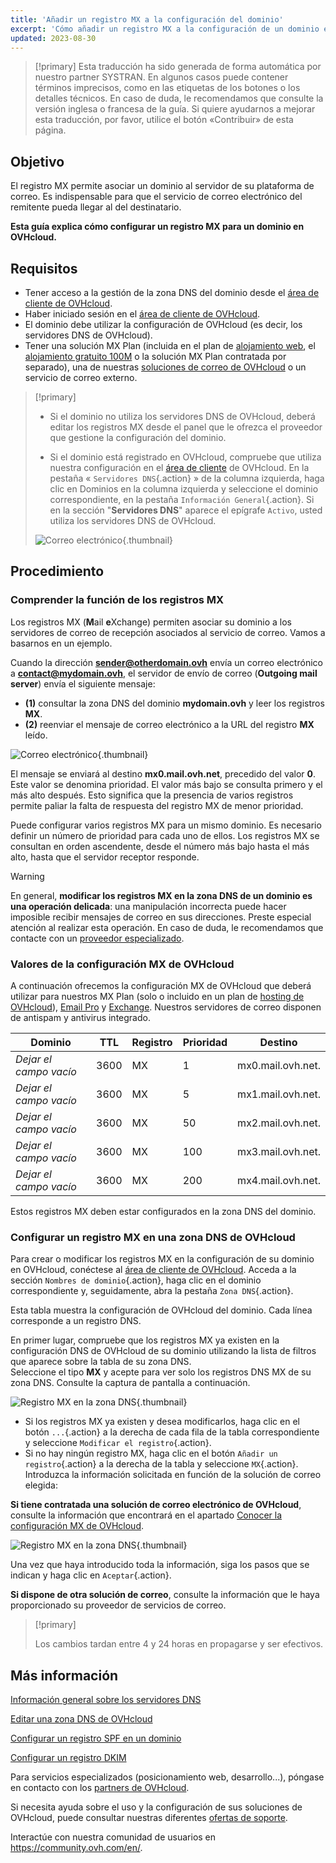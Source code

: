```yaml
---
title: 'Añadir un registro MX a la configuración del dominio'
excerpt: 'Cómo añadir un registro MX a la configuración de un dominio en OVHcloud'
updated: 2023-08-30
---
```


> [!primary]
> Esta traducción ha sido generada de forma automática por nuestro partner SYSTRAN. En algunos casos puede contener términos imprecisos, como en las etiquetas de los botones o los detalles técnicos. En caso de duda, le recomendamos que consulte la versión inglesa o francesa de la guía. Si quiere ayudarnos a mejorar esta traducción, por favor, utilice el botón «Contribuir» de esta página.
>

## Objetivo

El registro MX permite asociar un dominio al servidor de su plataforma de correo. Es indispensable para que el servicio de correo electrónico del remitente pueda llegar al del destinatario.

**Esta guía explica cómo configurar un registro MX para un dominio en OVHcloud.**

## Requisitos

- Tener acceso a la gestión de la zona DNS del dominio desde el [área de cliente de OVHcloud](https://ca.ovh.com/auth/?action=gotomanager&from=https://www.ovh.com/world/&ovhSubsidiary=ws).
- Haber iniciado sesión en el [área de cliente de OVHcloud](https://ca.ovh.com/auth/?action=gotomanager&from=https://www.ovh.com/world/&ovhSubsidiary=ws).
- El dominio debe utilizar la configuración de OVHcloud (es decir, los servidores DNS de OVHcloud).
- Tener una solución MX Plan (incluida en el plan de [alojamiento web](https://www.ovhcloud.com/es/web-hosting/), el [alojamiento gratuito 100M](https://www.ovhcloud.com/es/domains/free-web-hosting/) o la solución MX Plan contratada por separado), una de nuestras [soluciones de correo de OVHcloud](https://www.ovhcloud.com/es/emails/) o un servicio de correo externo.

> [!primary]
>
> - Si el dominio no utiliza los servidores DNS de OVHcloud, deberá editar los registros MX desde el panel que le ofrezca el proveedor que gestione la configuración del dominio.
>
> - Si el dominio está registrado en OVHcloud, compruebe que utiliza nuestra configuración en el [área de cliente](https://ca.ovh.com/auth/?action=gotomanager&from=https://www.ovh.com/world/&ovhSubsidiary=ws) de OVHcloud. En la pestaña « `Servidores DNS`{.action} » de la columna izquierda, haga clic en Dominios en la columna izquierda y seleccione el dominio correspondiente, en la pestaña `Información General`{.action}. Si en la sección "**Servidores DNS**" aparece el epígrafe `Activo`, usted utiliza los servidores DNS de OVHcloud.
>
> ![Correo electrónico](images/email-dns-conf-mx00.png){.thumbnail}

## Procedimiento

### Comprender la función de los registros MX 

Los registros MX (**M**ail **e**Xchange) permiten asociar su dominio a los servidores de correo de recepción asociados al servicio de correo. Vamos a basarnos en un ejemplo.

Cuando la dirección **sender@otherdomain.ovh** envía un correo electrónico a **contact@mydomain.ovh**, el servidor de envío de correo (**Outgoing mail server**) envía el siguiente mensaje:

- **(1)** consultar la zona DNS del dominio **mydomain.ovh** y leer los registros **MX**.
- **(2)** reenviar el mensaje de correo electrónico a la URL del registro **MX** leído.

![Correo electrónico](images/email-dns-conf-mx01.png){.thumbnail}

El mensaje se enviará al destino **mx0.mail.ovh.net**, precedido del valor **0**. Este valor se denomina prioridad. El valor más bajo se consulta primero y el más alto después. Esto significa que la presencia de varios registros permite paliar la falta de respuesta del registro MX de menor prioridad.

Puede configurar varios registros MX para un mismo dominio. Es necesario definir un número de prioridad para cada uno de ellos. Los registros MX se consultan en orden ascendente, desde el número más bajo hasta el más alto, hasta que el servidor receptor responde.

> [!warning]
>
> En general, **modificar los registros MX en la zona DNS de un dominio es una operación delicada**: una manipulación incorrecta puede hacer imposible recibir mensajes de correo en sus direcciones. Preste especial atención al realizar esta operación.
> En caso de duda, le recomendamos que contacte con un [proveedor especializado](https://partner.ovhcloud.com/es/directory/).

### Valores de la configuración MX de OVHcloud <a name="mxovhcloud"></a>

A continuación ofrecemos la configuración MX de OVHcloud que deberá utilizar para nuestros MX Plan (solo o incluido en un plan de [hosting de OVHcloud](https://www.ovhcloud.com/es/web-hosting/)), [Email Pro](https://www.ovhcloud.com/es/emails/email-pro/) y [Exchange](https://www.ovhcloud.com/es/emails/). Nuestros servidores de correo disponen de antispam y antivirus integrado.

|Dominio|TTL|Registro|Prioridad|Destino|
|---|---|---|---|---|
|*Dejar el campo vacío*|3600|MX|1|mx0.mail.ovh.net.|
|*Dejar el campo vacío*|3600|MX|5|mx1.mail.ovh.net.|
|*Dejar el campo vacío*|3600|MX|50|mx2.mail.ovh.net.|
|*Dejar el campo vacío*|3600|MX|100|mx3.mail.ovh.net.|
|*Dejar el campo vacío*|3600|MX|200|mx4.mail.ovh.net.|

Estos registros MX deben estar configurados en la zona DNS del dominio.

### Configurar un registro MX en una zona DNS de OVHcloud

Para crear o modificar los registros MX en la configuración de su dominio en OVHcloud, conéctese al [área de cliente de OVHcloud](https://ca.ovh.com/auth/?action=gotomanager&from=https://www.ovh.com/world/&ovhSubsidiary=ws). Acceda a la sección `Nombres de dominio`{.action}, haga clic en el dominio correspondiente y, seguidamente, abra la pestaña `Zona DNS`{.action}.

Esta tabla muestra la configuración de OVHcloud del dominio. Cada línea corresponde a un registro DNS.

En primer lugar, compruebe que los registros MX ya existen en la configuración DNS de OVHcloud de su dominio utilizando la lista de filtros que aparece sobre la tabla de su zona DNS.<br>
Seleccione el tipo **MX** y acepte para ver solo los registros DNS MX de su zona DNS. Consulte la captura de pantalla a continuación.

![Registro MX en la zona DNS](images/mx-records-dns-zone.png){.thumbnail}

- Si los registros MX ya existen y desea modificarlos, haga clic en el botón `...`{.action} a la derecha de cada fila de la tabla correspondiente y seleccione `Modificar el registro`{.action}.
- Si no hay ningún registro MX, haga clic en el botón `Añadir un registro`{.action} a la derecha de la tabla y seleccione `MX`{.action}. Introduzca la información solicitada en función de la solución de correo elegida:

**Si tiene contratada una solución de correo electrónico de OVHcloud**, consulte la información que encontrará en el apartado [Conocer la configuración MX de OVHcloud](#mxovhcloud).

![Registro MX en la zona DNS](images/mx-records-dns-zone-modif.png){.thumbnail}

Una vez que haya introducido toda la información, siga los pasos que se indican y haga clic en `Aceptar`{.action}.

**Si dispone de otra solución de correo**, consulte la información que le haya proporcionado su proveedor de servicios de correo.

> [!primary]
>
> Los cambios tardan entre 4 y 24 horas en propagarse y ser efectivos.
>

## Más información

[Información general sobre los servidores DNS](/pages/web_cloud/domains/dns_server_general_information)

[Editar una zona DNS de OVHcloud](/pages/web_cloud/domains/dns_zone_edit)

[Configurar un registro SPF en un dominio](/pages/web_cloud/domains/dns_zone_spf)

[Configurar un registro DKIM](/pages/web_cloud/domains/dns_zone_dkim)

Para servicios especializados (posicionamiento web, desarrollo...), póngase en contacto con los [partners de OVHcloud](https://partner.ovhcloud.com/es/).

Si necesita ayuda sobre el uso y la configuración de sus soluciones de OVHcloud, puede consultar nuestras diferentes [ofertas de soporte](https://www.ovhcloud.com/es/support-levels/).

Interactúe con nuestra comunidad de usuarios en <https://community.ovh.com/en/>.

